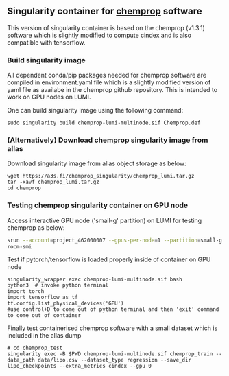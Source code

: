 ## Singularity container for [chemprop](https://github.com/chemprop/chemprop.git)  software
This version of singularity container is based on the chemprop (v1.3.1) software which is slightly modified to compute cindex and is also compatible with tensorflow.

### Build singularity image

All dependent conda/pip packages needed for chemprop software are  compiled in environment.yaml file which is a slightly modified version of yaml file as availabe in the chemprop github repository. This is intended to work on GPU nodes on LUMI.

One can build singularity image using the following command:

```
sudo singularity build chemprop-lumi-multinode.sif Chemprop.def 

```
### (Alternatively) Download chemprop singularity image from allas
Download singularity image from allas object storage as below:
```
wget https://a3s.fi/chemprop_singularity/chemprop_lumi.tar.gz
tar -xavf chemprop_lumi.tar.gz
cd chemprop
```

### Testing chemprop singularity container on GPU node

Access interactive GPU node ('small-g' partition) on LUMI for testing chemprop as below:

```bash
srun --account=project_462000007 --gpus-per-node=1 --partition=small-g --time=02:30:00 --nodes=1  --pty bash
rocm-smi
```

Test if pytorch/tensorflow is loaded properly inside of container on GPU node

```
singularity_wrapper exec chemprop-lumi-multinode.sif bash
python3  # invoke python terminal
import torch
import tensorflow as tf
tf.config.list_physical_devices('GPU')
#use control+D to come out of python terminal and then 'exit' command to come out of container

```

Finally test containerised chemprop software with a small dataset which is included in the allas dump

```
# cd chemprop_test
singularity exec -B $PWD chemprop-lumi-multinode.sif chemprop_train --data_path data/lipo.csv --dataset_type regression --save_dir lipo_checkpoints --extra_metrics cindex --gpu 0
```

